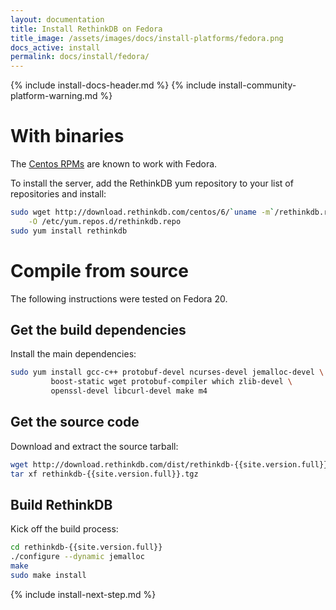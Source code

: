 ```yaml
---
layout: documentation
title: Install RethinkDB on Fedora
title_image: /assets/images/docs/install-platforms/fedora.png
docs_active: install
permalink: docs/install/fedora/
---
```

{% include install-docs-header.md %}
{% include install-community-platform-warning.md %}

# With binaries #

The <a href="/docs/install/centos/">Centos RPMs</a> are known to work with
Fedora.

To install the server, add the RethinkDB yum repository to your list of repositories and install:

```bash
sudo wget http://download.rethinkdb.com/centos/6/`uname -m`/rethinkdb.repo \
    -O /etc/yum.repos.d/rethinkdb.repo
sudo yum install rethinkdb
```


# Compile from source #

The following instructions were tested on Fedora 20.

## Get the build dependencies ##

Install the main dependencies:

```bash
sudo yum install gcc-c++ protobuf-devel ncurses-devel jemalloc-devel \
         boost-static wget protobuf-compiler which zlib-devel \
         openssl-devel libcurl-devel make m4
```

## Get the source code ##

Download and extract the source tarball:

```bash
wget http://download.rethinkdb.com/dist/rethinkdb-{{site.version.full}}.tgz
tar xf rethinkdb-{{site.version.full}}.tgz
```

## Build RethinkDB ##

Kick off the build process:

```bash
cd rethinkdb-{{site.version.full}}
./configure --dynamic jemalloc
make
sudo make install
```

{% include install-next-step.md %}
